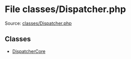 File classes/Dispatcher.php
=========

Source: [classes/Dispatcher.php](https://github.com/PrestaShop/PrestaShop/blob/1.6.0.7/classes/Dispatcher.php)


Classes
-------

* [DispatcherCore](class.DispatcherCore.md)

